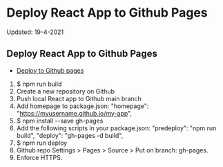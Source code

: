 # Deploy React App to Github Pages
Updated: 19-4-2021

## Deploy React App to Github Pages
* [Deploy to Github pages](https://create-react-app.dev/docs/deployment/#github-pages)

1. $ npm run build 
1. Create a new repository on Github
1. Push local React app to Github main branch
1. Add homepage to package.json: "homepage": "https://myusername.github.io/my-app",
1. $ npm install --save gh-pages
1. Add the following scripts in your package.json: "predeploy": "npm run build", "deploy": "gh-pages -d build",
1. $ npm run deploy
1. Github repo Settings > Pages > Source > Put on branch: gh-pages.
1. Enforce HTTPS.
